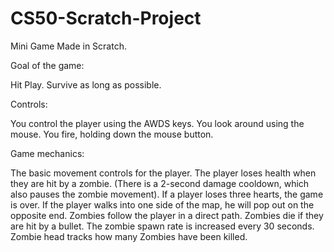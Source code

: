 # CS50-Scratch-Project
Mini Game Made in Scratch.

Goal of the game:

  Hit Play.
  Survive as long as possible.

Controls:

  You control the player using the AWDS keys.
  You look around using the mouse.
  You fire, holding down the mouse button.

Game mechanics:

  The basic movement controls for the player.
  The player loses health when they are hit by a zombie. (There is a 2-second damage cooldown, which also pauses the zombie movement).
  If a player loses three hearts, the game is over.
  If the player walks into one side of the map, he will pop out on the opposite end.
  Zombies follow the player in a direct path.
  Zombies die if they are hit by a bullet.
  The zombie spawn rate is increased every 30 seconds.
  Zombie head tracks how many Zombies have been killed.
